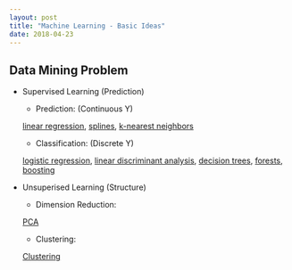 ```yaml
---
layout: post
title: "Machine Learning - Basic Ideas"
date: 2018-04-23
---
```


## Data Mining Problem

  - Supervised Learning (Prediction)
  
    - Prediction: (Continuous Y)
    
    [linear regression](), [splines](), [k-nearest neighbors]()
    
    - Classification: (Discrete Y)
    
    [logistic regression](), [linear discriminant analysis](), [decision trees](), [forests](), [boosting]()
    
  - Unsuperised Learning (Structure)
  
    - Dimension Reduction:
    
    [PCA]()
    
    - Clustering:
    
    [Clustering]()
